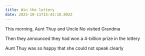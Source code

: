 ```yaml
---
title: Win the lottery
date: 2025-10-11T15:43:10.892Z
---
```


This morning, Aunt Thuy and Uncle No visited Grandma

Then they announced they had won a 4-billion prize in the lottery

Aunt Thuy was so happy that she could not speak clearly

